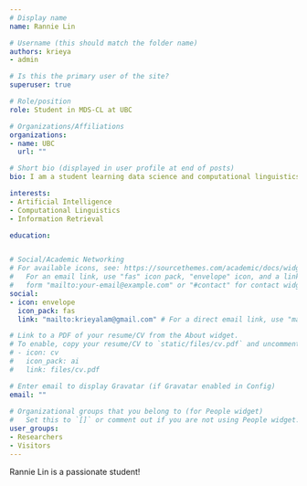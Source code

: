 ```yaml
---
# Display name
name: Rannie Lin

# Username (this should match the folder name)
authors: krieya
- admin

# Is this the primary user of the site?
superuser: true

# Role/position
role: Student in MDS-CL at UBC

# Organizations/Affiliations
organizations:
- name: UBC
  url: ""

# Short bio (displayed in user profile at end of posts)
bio: I am a student learning data science and computational linguistics.

interests:
- Artificial Intelligence
- Computational Linguistics
- Information Retrieval

education:


# Social/Academic Networking
# For available icons, see: https://sourcethemes.com/academic/docs/widgets/#icons
#   For an email link, use "fas" icon pack, "envelope" icon, and a link in the
#   form "mailto:your-email@example.com" or "#contact" for contact widget.
social:
- icon: envelope
  icon_pack: fas
  link: "mailto:krieyalam@gmail.com" # For a direct email link, use "mailto:test@example.org".

# Link to a PDF of your resume/CV from the About widget.
# To enable, copy your resume/CV to `static/files/cv.pdf` and uncomment the lines below.  
# - icon: cv
#   icon_pack: ai
#   link: files/cv.pdf

# Enter email to display Gravatar (if Gravatar enabled in Config)
email: ""
  
# Organizational groups that you belong to (for People widget)
#   Set this to `[]` or comment out if you are not using People widget.  
user_groups:
- Researchers
- Visitors
---
```


Rannie Lin is a passionate student!
